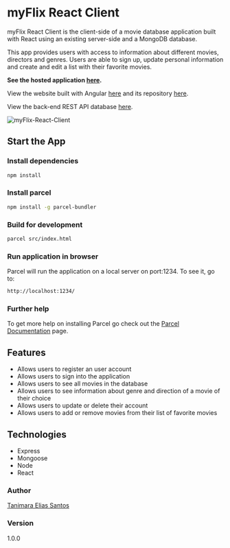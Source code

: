 # myFlix React Client

myFlix React Client is the client-side of a movie database application built with React using an existing server-side and a MongoDB database.

This app provides users with access to information about different movies, directors and genres. Users are able to sign up, update personal information and create and edit a list with their favorite movies.

**See the hosted application [here](https://moviesmyflix.netlify.app/).**

View the website built with Angular [here](https://anthropovixen.github.io/Angular-Client-myFlix-App/welcome) and its repository [here](https://github.com/anthropovixen/Angular-Client-myFlix-App/tree/master).

View the back-end REST API database [here](https://github.com/anthropovixen/myFlix-Project).

![myFlix-React-Client](img/myflix-react-showcase.gif)

## Start the App

### Install dependencies

```bash
npm install
```

### Install parcel

```bash
npm install -g parcel-bundler
```

### Build for development

```bash
parcel src/index.html
```

### Run application in browser

Parcel will run the application on a local server on port:1234. To see it, go to:

```bash
http://localhost:1234/
```

### Further help

To get more help on installing Parcel go check out the [Parcel Documentation](https://parceljs.org/getting_started.html) page.

## Features

- Allows users to register an user account
- Allows users to sign into the application
- Allows users to see all movies in the database
- Allows users to see information about genre and direction of a movie of their choice
- Allows users to update or delete their account
- Allows users to add or remove movies from their list of favorite movies

## Technologies

- Express
- Mongoose
- Node
- React

### Author

[Tanimara Elias Santos](https://github.com/anthropovixen)

### Version

1.0.0
